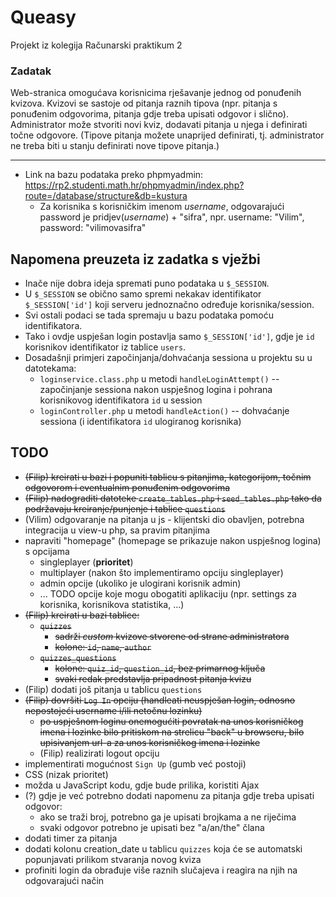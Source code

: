 # Queasy
Projekt iz kolegija Računarski praktikum 2

### Zadatak
Web-stranica omogućava korisnicima rješavanje jednog od ponuđenih kvizova. Kvizovi se sastoje od pitanja raznih tipova (npr. pitanja s ponuđenim odgovorima, pitanja gdje treba upisati odgovor i slično). Administrator može stvoriti novi kviz, dodavati pitanja u njega i definirati točne odgovore. (Tipove pitanja možete unaprijed definirati, tj. administrator ne treba biti u stanju definirati nove tipove pitanja.)

---
- Link na bazu podataka preko phpmyadmin: https://rp2.studenti.math.hr/phpmyadmin/index.php?route=/database/structure&db=kustura
  - Za korisnika s korisničkim imenom _username_, odgovarajući password je pridjev(_username_) + "sifra", npr. username: "Vilim", password: "vilimovasifra"

## Napomena preuzeta iz zadatka s vježbi
- Inače nije dobra ideja spremati puno podataka u `$_SESSION`.
- U `$_SESSION` se obično samo spremi nekakav identifikator `$_SESSION['id']` koji serveru jednoznačno određuje korisnika/session.
- Svi ostali podaci se tada spremaju u bazu podataka pomoću identifikatora.
- Tako i ovdje uspješan login postavlja samo `$_SESSION['id']`, gdje je `id` korisnikov identifikator iz tablice `users`.
- Dosadašnji primjeri započinjanja/dohvaćanja sessiona u projektu su u datotekama:
  - `loginservice.class.php` u metodi `handleLoginAttempt()` -- započinjanje sessiona nakon uspješnog logina i pohrana korisnikovog identifikatora `id` u session
  - `loginController.php` u metodi `handleAction()` -- dohvaćanje sessiona (i identifikatora `id` ulogiranog korisnika)

## TODO
- ~~(Filip) kreirati u bazi i popuniti tablicu s pitanjima, kategorijom, točnim odgovorom i eventualnim ponuđenim odgovorima~~
- ~~(Filip) nadograditi datoteke `create_tables.php` i `seed_tables.php` tako da podržavaju kreiranje/punjenje i tablice `questions`~~
- (Vilim) odgovaranje na pitanja u js - klijentski dio obavljen, potrebna integracija u view-u php, sa pravim pitanjima
- napraviti "homepage" (homepage se prikazuje nakon uspješnog logina) s opcijama
  - singleplayer (**prioritet**)
  - multiplayer (nakon što implementiramo opciju singleplayer)
  - admin opcije (ukoliko je ulogirani korisnik admin)
  - ... TODO opcije koje mogu obogatiti aplikaciju (npr. settings za korisnika, korisnikova statistika, ...)
- ~~(Filip) kreirati u bazi tablice:~~
  - ~~`quizzes`~~
    - ~~sadrži _custom_ kvizove stvorene od strane administratora~~
    - ~~kolone: `id`, `name`, `author`~~
  - ~~`quizzes_questions`~~
    - ~~kolone: `quiz_id`, `question_id`, bez primarnog ključa~~
    - ~~svaki redak predstavlja pripadnost pitanja kvizu~~
- (Filip) dodati još pitanja u tablicu `questions`
- ~~(Filip) dovršiti `Log In` opciju (handleati neuspješan login, odnosno nepostojeći username i/ili netočnu lozinku)~~
  - ~~po uspješnom loginu onemogućiti povratak na unos korisničkog imena i lozinke bilo pritiskom na strelicu "back" u browseru, bilo upisivanjem url-a za unos korisničkog imena i lozinke~~
  - (Filip) realizirati logout opciju
- implementirati mogućnost `Sign Up` (gumb već postoji)
- CSS (nizak prioritet)
- možda u JavaScript kodu, gdje bude prilika, koristiti Ajax
- (?) gdje je već potrebno dodati napomenu za pitanja gdje treba upisati odgovor:
  - ako se traži broj, potrebno ga je upisati brojkama a ne riječima
  - svaki odgovor potrebno je upisati bez "a/an/the" člana
- dodati timer za pitanja
- dodati kolonu creation_date u tablicu `quizzes` koja će se automatski popunjavati prilikom stvaranja novog kviza
- profiniti login da obrađuje više raznih slučajeva i reagira na njih na odgovarajući način
